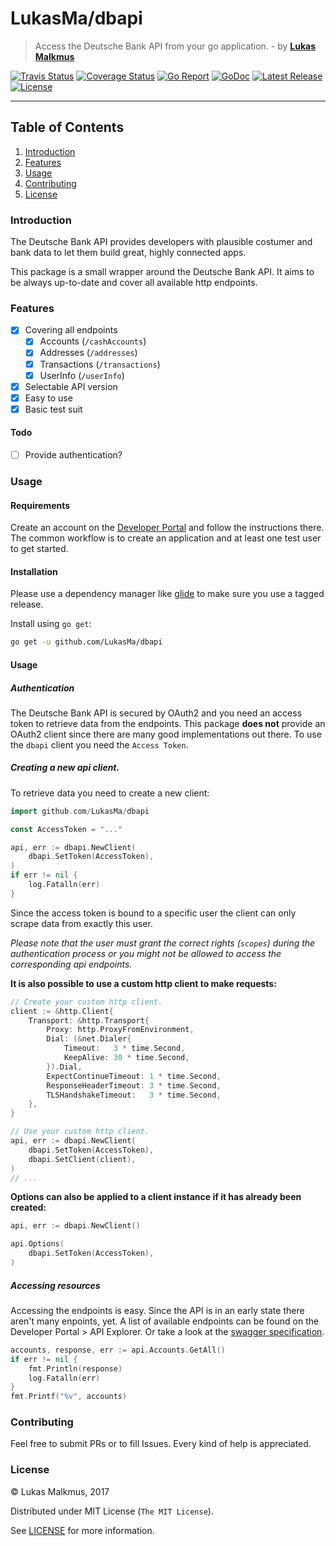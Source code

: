# LukasMa/dbapi
> Access the Deutsche Bank API from your go application. - by **[Lukas Malkmus](https://github.com/LukasMa)**

[![Travis Status][travis_badge]][travis]
[![Coverage Status][coverage_badge]][coverage]
[![Go Report][report_badge]][report]
[![GoDoc][docs_badge]][docs]
[![Latest Release][release_badge]][release]
[![License][license_badge]][license]

---

## Table of Contents
1. [Introduction](#introduction)
2. [Features](#features)
3. [Usage](#usage)
4. [Contributing](#contributing)
5. [License](#license)

### Introduction
The Deutsche Bank API provides developers with plausible costumer and bank data
to let them build great, highly connected apps.

This package is a small wrapper around the Deutsche Bank API. It aims to be
always up-to-date and cover all available http endpoints.

### Features
  - [x] Covering all endpoints
    - [x] Accounts (`/cashAccounts`)
    - [x] Addresses (`/addresses`)
    - [x] Transactions (`/transactions`)
    - [x] UserInfo (`/userInfo`)
  - [x] Selectable API version
  - [x] Easy to use
  - [x] Basic test suit

#### Todo
  - [ ] Provide authentication?

### Usage
#### Requirements
Create an account on the [Developer Portal](https://developer.db.com) and follow
the instructions there. The common workflow is to create an application and at
least one test user to get started.

#### Installation
Please use a dependency manager like [glide](http://glide.sh) to make sure you
use a tagged release.

Install using `go get`:
```bash
go get -u github.com/LukasMa/dbapi
```

#### Usage
##### Authentication
The Deutsche Bank API is secured by OAuth2 and you need an access token to
retrieve data from the endpoints. This package **does not** provide an OAuth2
client since there are many good implementations out there. To use the `dbapi`
client you need the `Access Token`.

##### Creating a new api client.
To retrieve data you need to create a new client:
```go
import github.com/LukasMa/dbapi

const AccessToken = "..."

api, err := dbapi.NewClient(
    dbapi.SetToken(AccessToken),
)
if err != nil {
    log.Fatalln(err)
}
```

Since the access token is bound to a specific user the client can only scrape
data from exactly this user.

_Please note that the user must grant the correct rights (`scopes`) during the
authentication process or you might not be allowed to access the corresponding
api endpoints._

**It is also possible to use a custom http client to make requests:**
```go
// Create your custom http client.
client := &http.Client{
    Transport: &http.Transport{
        Proxy: http.ProxyFromEnvironment,
        Dial: (&net.Dialer{
            Timeout:   3 * time.Second,
            KeepAlive: 30 * time.Second,
        }).Dial,
        ExpectContinueTimeout: 1 * time.Second,
        ResponseHeaderTimeout: 3 * time.Second,
        TLSHandshakeTimeout:   3 * time.Second,
    },
}

// Use your custom http client.
api, err := dbapi.NewClient(
    dbapi.SetToken(AccessToken),
    dbapi.SetClient(client),
)
// ...
```

**Options can also be applied to a client instance if it has already been created:**
```go
api, err := dbapi.NewClient()

api.Options(
    dbapi.SetToken(AccessToken),
)
```

##### Accessing resources
Accessing the endpoints is easy. Since the API is in an early state there aren't
many enpoints, yet. A list of available endpoints can be found on the
Developer Portal > API Explorer. Or take a look at the [swagger specification](https://simulator-api.db.com/gw/dbapi/v1/swagger.json).

```go
accounts, response, err := api.Accounts.GetAll()
if err != nil {
    fmt.Println(response)
    log.Fatalln(err)
}
fmt.Printf("%v", accounts)
```

### Contributing
Feel free to submit PRs or to fill Issues. Every kind of help is appreciated.

### License
© Lukas Malkmus, 2017

Distributed under MIT License (`The MIT License`).

See [LICENSE](LICENSE) for more information.


[travis]: https://travis-ci.org/LukasMa/dbapi
[travis_badge]: https://travis-ci.org/LukasMa/dbapi.svg
[coverage]: https://coveralls.io/github/LukasMa/dbapi?branch=master
[coverage_badge]: https://coveralls.io/repos/github/LukasMa/dbapi/badge.svg?branch=master
[report]: https://goreportcard.com/report/github.com/LukasMa/dbapi
[report_badge]: https://goreportcard.com/badge/github.com/LukasMa/dbapi
[docs]: https://godoc.org/github.com/LukasMa/dbapi
[docs_badge]: https://godoc.org/github.com/LukasMa/dbapi?status.svg
[release]: https://github.com/LukasMa/dbapi/releases
[release_badge]: https://img.shields.io/github/release/LukasMa/dbapi.svg
[license]: https://opensource.org/licenses/MIT
[license_badge]: https://img.shields.io/badge/license-MIT-blue.svg
